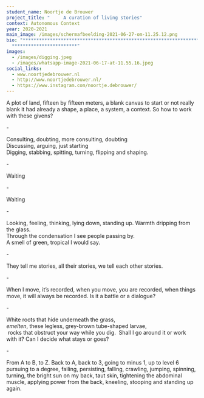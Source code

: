 ```yaml
---
student_name: Noortje de Brouwer
project_title: "     A curation of living stories"
context: Autonomous Context
year: 2020-2021
main_image: /images/schermafbeelding-2021-06-27-om-11.25.12.png
bio: "*************************************************************************\
  ************************"
images:
  - /images/digging.jpeg
  - /images/whatsapp-image-2021-06-17-at-11.55.16.jpeg
social_links:
  - www.noortjedebrouwer.nl
  - http://www.noortjedebrouwer.nl/
  - https://www.instagram.com/noortje.debrouwer/
---
```

A plot of land, fifteen by fifteen meters, a blank canvas to start or not really blank it had already a shape, a place, a system, a context. So how to work with these givens? 

\-

Consulting, doubting, more consulting, doubting \
Discussing, arguing, just starting \
Digging, stabbing, spitting, turning, flipping and shaping. 

\-

Waiting 

\-

Waiting 

\-

Looking, feeling, thinking, lying down, standing up. Warmth dripping from the glass. \
Through the condensation I see people passing by.\
A smell of green, tropical I would say. 

\-

They tell me stories, all their stories, we tell each other stories. 

\-

When I move, it’s recorded, when you move, you are recorded, when things move, it will always be recorded. Is it a battle or a dialogue? 

\-

White roots that hide underneath the grass, \
*emelten*, these legless, grey-brown tube-shaped larvae,\
 rocks that obstruct your way while you dig.  Shall I go around it or work with it? Can I decide what stays or goes? 

\-

From A to B, to Z. Back to A, back to 3, going to minus 1, up to level 6 pursuing to a degree, failing, persisting, falling, crawling, jumping, spinning, turning, the bright sun on my back, taut skin, tightening the abdominal muscle, applying power from the back, kneeling, stooping and standing up again.